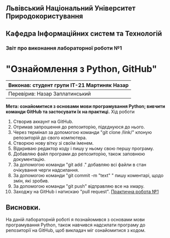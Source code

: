 ## Львівський Національний Університет Природокористування
## Кафедра Інформаційних систем та Технологій
### Звіт про виконання лабораторної роботи №1
# "Ознайомлення з Python, GitHub"
| Виконав: студент групи ІТ-21 Мартиняк Назар      |
|----------------------------------------------|
| Перевірив: Назар Заплатинський               |
**Мета: ознайомитися з основами мови програмування Python; вивчити команди GitHub та застосувати їх на практиці.**
Хід роботи
1. Створив аккаунт на GitHub.
2. Отримав запрошення до репозиторію, підєднуюся до нього.
3. Через термінал за допомогою команди "git clone /link/" клоную репозиторій до свого компютера.
4. Створюю нову вітку зі своїм іменем.
5. Відкриваю редактор коду і пишу у ньому свою першу програму.
6. Добавляю файл програми до репозиторію, також заповнюю документацію.
7. За допомогою команди "git add ." добавляю всі файли в стан очікування черги надсилання.
8. За допомогою команди "git commit -m "text" " пишу коментарі, щодо змін, які зробив.
9. За допомогою команди "git push" відправляю все на хмару.
10. Заходжу на GitHub і натискаю "pull request".
[Практична робота №1](./lab-1.py)
## Висновки. 
На даній лабораторній роботі я познайомився з основами мови програмування Python, також навчився надсилати програму до репозиторії на GitHub, щоб викладач міг ознайомитися з кодом. 